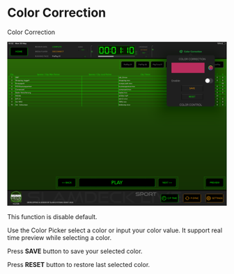 # Color Correction

 Color Correction

![Color Control](color_control.png)


This function is disable default.

Use the Color Picker select a color or input your color value. It support real time preview while selecting a color.

Press **SAVE** button to save your selected color.

Press **RESET** button to restore last selected color.
